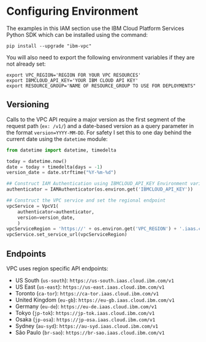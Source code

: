 # Configuring Environment

The examples in this IAM section use the IBM Cloud Platform Services Python SDK which can be installed using the command:

```shell
pip install --upgrade "ibm-vpc"
```

You will also need to export the following environment variables if they are not already set:

```shell
export VPC_REGION='REGION FOR YOUR VPC RESOURCES'
export IBMCLOUD_API_KEY='YOUR IBM CLOUD API KEY'
export RESOURCE_GROUP='NAME OF RESOURCE_GROUP TO USE FOR DEPLOYMENTS"
```

## Versioning

Calls to the VPC API require a major version as the first segment of the request path (`ex: /v1/`) and a date-based version as a query parameter in the format `version=YYYY-MM-DD`. For safety I set this to one day behind the current date using the `datetime` module:

```python
from datetime import datetime, timedelta

today = datetime.now()
date = today + timedelta(days = -1)
version_date = date.strftime("%Y-%m-%d")

## Construct IAM Authentication using IBMCLOUD_API_KEY Environment variable
authenticator = IAMAuthenticator(os.environ.get('IBMCLOUD_API_KEY'))

## Construct the VPC service and set the regional endpoint
vpcService = VpcV1(
    authenticator=authenticator,
    version=version_date,
    )
vpcServiceRegion = 'https://' + os.environ.get('VPC_REGION') + '.iaas.cloud.ibm.com/v1'
vpcService.set_service_url(vpcServiceRegion)
```

## Endpoints

VPC uses region specific API endpoints:

- US South (`us-south`): `https://us-south.iaas.cloud.ibm.com/v1`
- US East (`us-east`):  `https://us-east.iaas.cloud.ibm.com/v1`
- Toronto (`ca-tor`): `https://ca-tor.iaas.cloud.ibm.com/v1`
- United Kingdom (`eu-gb`): `https://eu-gb.iaas.cloud.ibm.com/v1`
- Germany (`eu-de`): `https://eu-de.iaas.cloud.ibm.com/v1`
- Tokyo (`jp-tok`): `https://jp-tok.iaas.cloud.ibm.com/v1`
- Osaka (`jp-osa`): `https://jp-osa.iaas.cloud.ibm.com/v1`
- Sydney (`au-syd`): `https://au-syd.iaas.cloud.ibm.com/v1`
- São Paulo (`br-sao`): `https://br-sao.iaas.cloud.ibm.com/v1` 
